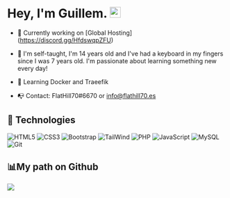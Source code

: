 # Hey, I'm Guillem. <img src="https://media.giphy.com/media/hvRJCLFzcasrR4ia7z/giphy.gif" width="25px">


- 👯 Currently working on [Global Hosting]  (https://discord.gg/HfdswqpZFU)</p>
- 🤖 I'm self-taught, I'm 14 years old and I've had a keyboard in my fingers since I was 7 years old. I'm passionate about learning something new every day!
<!--- 🌐 Pagina Web y Portfolio: https://flathill70.es/-->	
- 🤠 Learning Docker and Traeefik

- 📭 Contact: FlatHill70#6670 or info@flathill70.es

## :rocket: Technologies
![HTML5](https://img.shields.io/badge/HTML5-E34F26?style=for-the-badge&logo=html5&logoColor=white)
![CSS3](https://img.shields.io/badge/CSS3-1572B6?style=for-the-badge&logo=css3&logoColor=white)
![Bootstrap](https://img.shields.io/badge/Bootstrap-563D7C?style=for-the-badge&logo=bootstrap&logoColor=white)
![TailWind](https://img.shields.io/badge/Tailwind_CSS-38B2AC?style=for-the-badge&logo=tailwind-css&logoColor=white)
![PHP](https://img.shields.io/badge/PHP-484c89?style=for-the-badge&logo=php&logoColor=white&logoColor=black)
![JavaScript](https://img.shields.io/badge/JavaScript-F7DF1E?style=for-the-badge&logo=javascript&logoColor=black)
![MySQL](https://img.shields.io/badge/-MySQL-orange?style=for-the-badge&logo=mysql&logoColor=000)
![Git](https://img.shields.io/badge/-Git-181717?style=for-the-badge&logo=git)

## 📊My path on Github

![](https://github-readme-stats.vercel.app/api?username=flathill70&show_icons=true&bg_color=45,fc00ff,00dbde&title_color=fff&text_color=fff)


